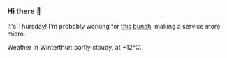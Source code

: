 ### Hi there :wave:

It's Thursday! I'm probably working for [this bunch](https://github.com/kohofinancial), making a service more micro.

Weather in Winterthur: partly cloudy, at +12°C.
